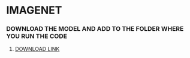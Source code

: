 # IMAGENET

### DOWNLOAD THE MODEL AND ADD TO THE FOLDER WHERE YOU RUN THE CODE

1. [DOWNLOAD LINK](https://drive.google.com/file/d/1zrhezxcEbvKMRhBDUpuicSzzbtumqhr_/view?usp=drive_link)


